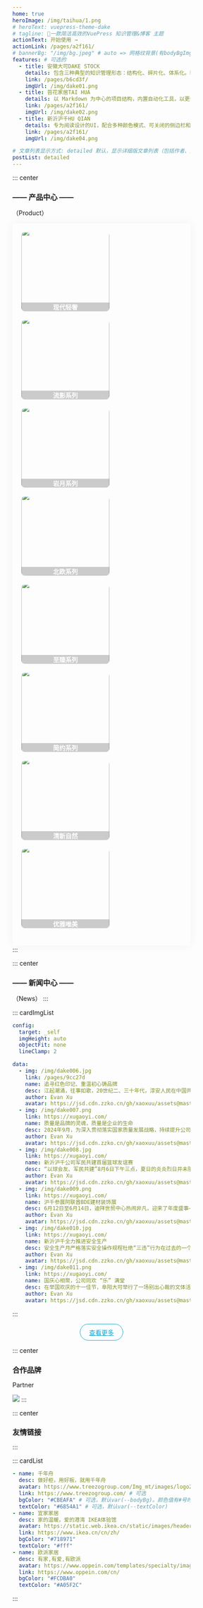 ```yaml
---
home: true
heroImage: /img/taihua/1.png
# heroText: vuepress-theme-dake
# tagline: 🚀一款简洁高效的VuePress 知识管理&博客 主题
actionText: 开始使用 →
actionLink: /pages/a2f161/
# bannerBg: "/img/bg.jpeg" # auto => 网格纹背景(有bodyBgImg时无背景)，默认 | none => 无 | '大图地址' | background: 自定义背景样式       提示：如发现文本颜色不适应你的背景时可以到palette.styl修改$bannerTextColor变量
features: # 可选的
  - title: 安徽大可DAKE STOCK
    details: 包含三种典型的知识管理形态：结构化、碎片化、体系化。轻松打造属于你自己的知识管理平台
    link: /pages/b6cd3f/
    imgUrl: /img/dake01.png
  - title: 苔花家居TAI HUA
    details: 以 Markdown 为中心的项目结构，内置自动化工具，以更少的配置完成更多的事。配合多维索引快速定位每个知识点
    link: /pages/a2f161/
    imgUrl: /img/dake02.png
  - title: 新沂沪千HU QIAN
    details: 专为阅读设计的UI，配合多种颜色模式、可关闭的侧边栏和导航栏，带给你一种沉浸式阅读体验
    link: /pages/a2f161/
    imgUrl: /img/dake04.png

# 文章列表显示方式: detailed 默认，显示详细版文章列表（包括作者、分类、标签、摘要、分页等）| simple => 显示简约版文章列表（仅标题和日期）| none 不显示文章列表
postList: detailed
---
```


::: center

### —— 产品中心 ——

<p>（Product）</p>
<div class="layout">
   <div class="box">
   <a href="/pages/1b12ed/" target="_self">
   <img class="pic" src="/brand/brand001.jpg" style="width:200px;height:200px;" mode="aspectFill" /> 
   <span class="mask">现代轻奢</span>
   </a>
   </div>
  
   <div class="box"><a href="#" target="_blank"><img class="pic" src="/brand/brand002.jpg" style="width:200px;height:200px;" />
   <span class="mask">流影系列</span>
    </a></div>
   <div class="box"><a href="#" target="_blank"><img class="pic" src="/brand/brand003.jpg" style="width:200px;height:200px;" /> 
   <span class="mask">岩月系列</span>
   </a></div>
   <div class="box"><a href="#" target="_blank"><img class="pic" src="/brand/brand004.jpg" style="width:200px;height:200px;" /> 
   <span class="mask">北欧系列</span>
   </a></div>
   <div class="box"><a href="#" target="_blank"><img class="pic" src="/brand/brand005.jpg" style="width:200px;height:200px;" /> 
   <span class="mask">至臻系列</span>
   </a></div>
   <div class="box"><a href="#" target="_blank"><img class="pic" src="/brand/brand006.jpg" style="width:200px;height:200px;" /> 
   <span class="mask">简约系列</span>
   </a></div>
   <div class="box"><a href="#" target="_blank"><img class="pic" src="/brand/brand007.jpg" style="width:200px;height:200px;" /> 
   <span class="mask">清新自然</span>
   </a></div>
   <div class="box"><a href="#" target="_blank"><img class="pic" src="/brand/brand008.jpg" style="width:200px;height:200px;" /> 
   <span class="mask">优雅唯美</span>
   </a></div>
   
</div>
:::

::: center

<style>
*{
  padding:0;
  margin:0;
  box-sizing:border-box;
}
.layout{
  width:100%;
  margin:0 auto;
  box-shadow:0 0 20px rgba(0,0,0,0.05);
  padding:20px;
  display:flex;
  flex-wrap:wrap;
  justify-content:space-between;
  overflow:hidden;

}
.layout .box{
  height:180px;
  border-radius:8px;
  display:flex;
  align-items:center;
  justify-content:center;
  margin-bottom:20px;
   overflow:hidden;
   position: relative;
   .pic{
    width:100%;
		height:100%;
   }
   .mask{
			width:100%;
			height:200rpx;
			position: absolute;
			color: white;
			bottom: 0;
			left: 0;
			background: rgba(0, 0, 0, 0.2);
			display: flex;
			align-items: center;
			justify-content: center;
			backdrop-filter: blur(20rpx);
			font-weight:600;
			font-size: 30rpx;
		}
  
}
.pic{
   transition:transform 1s;
}
.pic:hover{
  transform: scale(1.05,1.05);
}


</style>

### —— 新闻中心 ——

（News）
:::

::: cardImgList

```yaml
config:
  target: _self
  imgHeight: auto
  objectFit: none
  lineClamp: 2

data:
  - img: /img/dake006.jpg
    link: /pages/9cc27d
    name: 追寻红色印记、重温初心铸品牌
    desc: 江起潮涌，往事如歌，20世纪二、三十年代，淳安人民在中国共产党的领导下，高举红旗，反抗压迫，开展轰轰...
    author: Evan Xu
    avatar: https://jsd.cdn.zzko.cn/gh/xaoxuu/assets@master/avatar/avatar.png
  - img: /img/dake007.png
    link: https://xugaoyi.com/
    name: 质量是品牌的灵魂，质量是企业的生命
    desc: 2024年9月，为深入贯彻落实国家质量发展战略，持续提升公司产品与服务质量，增强公司核心竞争力，公司...
    author: Evan Xu
    avatar: https://jsd.cdn.zzko.cn/gh/xaoxuu/assets@master/avatar/avatar.png
  - img: /img/dake008.jpg
    link: https://xugaoyi.com/
    name: 新沂沪千公司军民共建首届篮球友谊赛
    desc: “以球会友、军民共建”8月6日下午三点，夏日的炎炎烈日并未阻挡篮球场上的热情。新沂市消防大队与新沂沪...
    author: Evan Xu
    avatar: https://jsd.cdn.zzko.cn/gh/xaoxuu/assets@master/avatar/avatar.png
  - img: /img/dake009.png
    link: https://xugaoyi.com/
    name: 沪千参展阿联酋BDE建材装饰展
    desc: 6月12日至6月14日，迪拜世贸中心热闹非凡，迎来了年度盛事——第十六届阿联酋BDE建材装饰展！作为...
    author: Evan Xu
    avatar: https://jsd.cdn.zzko.cn/gh/xaoxuu/assets@master/avatar/avatar.png
  - img: /img/dake010.jpg
    link: https://xugaoyi.com/
    name: 新沂沪千全力推进安全生产
    desc: 安全生产月严格落实安全操作规程杜绝“三违”行为在过去的一个月里，新沂沪千公司积极响应国家安全生产月的...
    author: Evan Xu
    avatar: https://jsd.cdn.zzko.cn/gh/xaoxuu/assets@master/avatar/avatar.png
  - img: /img/dake011.png
    link: https://xugaoyi.com/
    name: 国庆心相聚，公司同欢 “乐” 满堂
    desc: 在举国欢庆的十一佳节，阜阳大可举行了一场别出心裁的文体活动。此次活动致力于提高员工对企业的归属感和自...
    author: Evan Xu
    avatar: https://jsd.cdn.zzko.cn/gh/xaoxuu/assets@master/avatar/avatar.png
```

:::

<p align="center">
  <a class="become-sponsor" href="/pages/1b12ed/">查看更多</a>
</p>

<style>
.become-sponsor {
  padding: 8px 20px;
  display: inline-block;
  color: #11a8cd;
  border-radius: 30px;
  box-sizing: border-box;
  border: 1px solid #11a8cd;
}
.become-sponsor:hover{
color: #bd34fe;
border: 1px solid #bd34fe;
}
</style>

::: center

### 合作品牌

Partner
<br/>

<img src="/img/brand001.png" />
:::

<br/>

::: center

### 友情链接

:::

::: cardList

```yaml
- name: 千年舟
  desc: 做好柜，用好板，就用千年舟
  avatar: https://www.treezogroup.com/Img_mt/images/logo2.png # 可选
  link: https://www.treezogroup.com/ # 可选
  bgColor: "#CBEAFA" # 可选，默认var(--bodyBg)。颜色值有#号时请添加单引号
  textColor: "#6854A1" # 可选，默认var(--textColor)
- name: 宜家家居
  desc: 家的温暖，爱的港湾 IKEA体验馆
  avatar: https://static.web.ikea.cn/static/images/headerImages/logo.svg
  link: https://www.ikea.cn/cn/zh/
  bgColor: "#718971"
  textColor: "#fff"
- name: 欧派家居
  desc: 有家,有爱,有欧派
  avatar: https://www.oppein.com/templates/specialty/images/logo.png
  link: https://www.oppein.com/cn/
  bgColor: "#FCDBA0"
  textColor: "#A05F2C"
```

:::

<div style="color:red; position: absolute;margin-left:1060px;top:0;width:300px;height:600px;">
<ClientOnly>
  <WebInfo/>
</ClientOnly>
</div>

<!--
徽标
<p align="center">
  <a href="https://www.npmjs.com/package/vuepress-theme-vdoing" target="_blank"><img src="https://img.shields.io/npm/v/vuepress-theme-vdoing" alt="npm" class="no-zoom"></a>
  <a href="https://www.npmjs.com/package/vuepress-theme-vdoing" target="_blank"><img src="https://img.shields.io/npm/dt/vuepress-theme-vdoing" alt="npm" class="no-zoom"></a>
  <a href="https://github.com/xugaoyi/vuepress-theme-vdoing" target="_blank"><img src='https://img.shields.io/github/stars/xugaoyi/vuepress-theme-vdoing' alt='GitHub stars' class="no-zoom"></a>
  <a href="https://github.com/xugaoyi/vuepress-theme-vdoing" target="_blank"><img src='https://img.shields.io/github/forks/xugaoyi/vuepress-theme-vdoing' alt='GitHub forks' class="no-zoom"></a>
</p>

<br/>
<p align="center" style="color: #999;">
  赞助商 (进入注册为主题作者充电)
</p>
<p align="center">
  <a href="http://apifox.cn/a103xugaoyi" target="_blank"><img src="https://jsd.cdn.zzko.cn/gh/xugaoyi/blog-gitalk-comment@master/img/441669861566_.2bedplbm21hc.jpg" alt="npm" class="no-zoom" style="width: 300px;border-radius: 2px;"></a>
</p>

## 🎖 特别用户

::: cardList 3

```yaml
# - name: OpenHarmony
#   desc: 开放原子开源基金会
#   link: https://docs.openharmony.cn/pages/000000/
#   bgColor: '#f1f1f1'
#   textColor: '#2A3344'
- name: MyBatis-Plus官网
  desc: 🚀为简化开发而生
  link: https://baomidou.com/
  bgColor: "#f1f1f1"
  textColor: "#2A3344"
# - name: Deepin 社区
#   desc: Deepin 应用开发技术分享、DTK开发经验等
#   link: https://docs.deepin.org
#   bgColor: '#f1f1f1'
#   textColor: '#2A3344'
# - name: VForm官网
#   desc: 低代码表单优选方案，拖拽式设计，一键生成源码
#   link: http://www.vform666.com
#   bgColor: '#f1f1f1'
#   textColor: '#2A3344'
```

:::

<br/>

## 🎉 上新推荐

- `v1.12.x`
  - 新增配置项`pageStyle`，用于切换页面的风格样式，可选`卡片`、 `线条`风格。[详情](/pages/a20ce8/#pagestyle)
  - 新增配置项`bodyBgImgInterval`，用于在设置了多张背景大图时修改大图切换的时间间隔。[详情](/pages/a20ce8/#bodybgimginterval)
  - 新增配置项`defaultMode`，用于修改默认外观模式(v1.12.3)。[详情](/pages/a20ce8/#defaultmode)
- `v1.11.x`：新增配置项`extendFrontmatter`，用于扩展自动生成 front matter。[详情](/pages/a20ce8/#extendfrontmatter)
- `v1.10.x`：新增右侧目录栏对 h2~h6 标题的适配，并优化了 UI，[详情](/pages/8dfab5/)。
- `v1.9.x`：新增配置文件对 TypeScript 的支持，参考[config.ts](https://github.com/xugaoyi/vuepress-theme-vdoing/blob/master/docs/.vuepress/config.ts)。新增[标题标记](/pages/3216b0/#titletag)。
- `v1.8.x`：新增 Markdown 中使用的组件：[代码块选项卡](/pages/197691/#代码块选项卡) 。
- `v1.7.x`：新增 [自定义 html 模块](/pages/a20ce8/#自定义html模块) 配置，可用于插入广告模块。
- `v1.6.x`：支持[`四级目录`](/pages/33d574/#级别说明)，提高[站点结构](/pages/33d574/#级别说明)可塑性。
- `v1.5.x`：新增[`笔记`容器](/pages/d0d7eb/)，轻松插入笔记框。
- `v1.4.x`：新增了文章内容区块的 [背景底纹配置](/pages/a20ce8/#文章内容块的背景底纹)，让你的文章看起来像笔记本的风格~
- `v1.2.x`：这个版本对整体的 UI 细节做了很多优化，比如标签栏和分类栏等
- `v1.1.x`：从这个版本开始主题新增`超好用`、`高颜值`的 Markdown 容器，快去 [体验](/pages/d0d7eb/) 吧~

更多上新请查阅：[**更新日志**](https://github.com/xugaoyi/vuepress-theme-vdoing/releases)

<br/>
-->
<!-- ## ⚡️未来...

::: tip
期待 [VuePress v2.0](https://github.com/vuepress/vuepress-next) 以及 [VitePress](https://github.com/vuejs/vitepress) 的正式发布...

届时，VuePress 1.x 编译慢的缺点将得到极大的改善。我将会视情况把主题升级至 VuePress v2.0 或 VitePress。还希望大家多多 [:sparkling_heart:支持](/pages/1b12ed/) 哟，持续关注吧~
::: -->

<br/>

<!-- ## 💎 公众号
`有趣研究社`是本人对各种有趣的、好玩的、沙雕的创意和想法以在线小网站或者文章的形式表达出来，比如：
- [小霸王游戏机](https://game.xugaoyi.com)
- [爱国头像生成器](https://avatar.xugaoyi.com/)
- [到账语音生成器](https://zfb.xugaoyi.com/)

还有更多好玩的等你去探索吧~

::: center
<img src="https://jsd.cdn.zzko.cn/gh/xugaoyi/image_store@master/blog/qrcode.zdqv9mlfc0g.jpg"  style="width:190px;" />
:::

<br/>

## ⚡ 反馈与交流

在使用过程中有任何问题和想法，请给我提 [Issue](https://github.com/xugaoyi/vuepress-theme-vdoing/issues)。
你也可以在 Issue 查看别人提的问题和给出解决方案。

或者加入我们的交流群：

<table>
  <tbody>
    <tr>
      <td align="center" valign="middle">
        <img src="https://jsd.cdn.zzko.cn/gh/xugaoyi/blog-gitalk-comment@master/img/0.4pp7r95mdai0.jpeg" class="no-zoom" style="width:120px;margin: 10px;">
        <p>vdoing微信群(添加我微信备注"进群")</p>
      </td>
      <td align="center" valign="middle">
        <img :src="$withBase('/img/qrcode/qqq.webp')" alt="群号: 694387113" class="no-zoom" style="width:120px;margin: 10px;">
        <p>vdoing QQ群: 694387113</p>
      </td>
    </tr>
  </tbody>
</table>
-->
<!-- AD -->
<div class="wwads-cn wwads-horizontal page-wwads" data-id="136"></div>
<style>
  .page-wwads{
    width:100%!important;
    min-height: 0;
    margin: 0;
  }
  .page-wwads .wwads-img img{
    width:80px!important;
  }
  .page-wwads .wwads-poweredby{
    width: 40px;
    position: absolute;
    right: 25px;
    bottom: 3px;
  }
  .wwads-content .wwads-text, .page-wwads .wwads-text{
    height: 100%;
    padding-top: 5px;
    display: block;
  }
</style>
